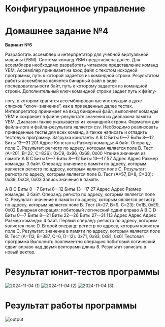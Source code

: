 # Конфигурационное управление

# Домашнее задание №4

**Вариант №6**

Разработать ассемблер и интерпретатор для учебной виртуальной машины
(УВМ). Система команд УВМ представлена далее.
Для ассемблера необходимо разработать читаемое представление команд
УВМ. Ассемблер принимает на вход файл с текстом исходной программы, путь к
которой задается из командной строки. Результатом работы ассемблера является
бинарный файл в виде последовательности байт, путь к которому задается из
командной строки. Дополнительный ключ командной строки задает путь к файлу-

логу, в котором хранятся ассемблированные инструкции в духе списков
“ключ=значение”, как в приведенных далее тестах.
Интерпретатор принимает на вход бинарный файл, выполняет команды УВМ
и сохраняет в файле-результате значения из диапазона памяти УВМ. Диапазон
также указывается из командной строки.
Форматом для файла-лога и файла-результата является csv.
Необходимо реализовать приведенные тесты для всех команд, а также
написать и отладить тестовую программу.
Загрузка константы
A B C
Биты 0—7 Биты 8—12 Биты 13—31
201 Адрес Константа
Размер команды: 4 байт. Операнд: поле C. Результат: регистр по адресу,
которым является поле B.
Тест (A=201, B=22, C=836):
0xC9, 0x96, 0x68, 0x00
Чтение значения из памяти
A B C
Биты 0—7 Биты 8—12 Биты 13—17
57 Адрес Адрес
Размер команды: 3 байт. Операнд: значение в памяти по адресу, которым
является регистр по адресу, которым является поле C. Результат: регистр по
адресу, которым является поле B.
Тест (A=57, B=8, C=30):
0x39, 0xC8, 0x03
Запись значения в память

A B C
Биты 0—7 Биты 8—12 Биты 13—17
27 Адрес Адрес
Размер команды: 3 байт. Операнд: регистр по адресу, которым является поле
C. Результат: значение в памяти по адресу, которым является регистр по адресу,
которым является поле B.
Тест (A=27, B=9, C=23):
0x1B, 0xE9, 0x02
Бинарная операция: побитовый логический сдвиг вправо
A B C D
Биты 0—7 Биты 8—21 Биты 22—26 Биты 27—31
113 Адрес Адрес Адрес
Размер команды: 4 байт. Первый операнд: регистр по адресу, которым
является поле D. Второй операнд: регистр по адресу, которым является поле C.
Результат: значение в памяти по адресу, которым является поле B.
Тест (A=113, B=387, C=6, D=12):
0x71, 0x83, 0x81, 0x61
Тестовая программа
Выполнить поэлементно операцию побитовый логический сдвиг вправо над
двумя векторами длины 8. Результат записать в новый вектор.

# Результат юнит-тестов программы

![2024-11-04 (1)](https://github.com/user-attachments/assets/76deffe3-ca8c-4a83-b3cb-0c4561b7a890)
![2024-11-04 (2)](https://github.com/user-attachments/assets/9e76e7aa-569a-4b88-bd36-b1fc553c926b)
![2024-11-04 (3)](https://github.com/user-attachments/assets/7797fde4-db48-4920-9ade-4fd977cfe6df)

# Результат работы программы

![output](https://github.com/user-attachments/assets/202902ff-37ca-4a9b-befc-e1cdeed688d5)

